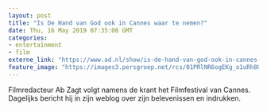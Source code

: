 ```yaml
---
layout: post
title: "Is De Hand van God ook in Cannes waar te nemen?"
date: Thu, 16 May 2019 07:35:00 GMT
categories: 
- entertainment 
- film 
externe_link: "https://www.ad.nl/show/is-de-hand-van-god-ook-in-cannes-waar-te-nemen~a542563d/"
feature_image: "https://images3.persgroep.net/rcs/01PRlNR6ogEKg_o1uRh8UzSpEcg/diocontent/148409176/_fitwidth/400/?appId=21791a8992982cd8da851550a453bd7f&quality=0.7"
---
```


Filmredacteur Ab Zagt volgt namens de krant het Filmfestival van Cannes. Dagelijks bericht hij in zijn weblog over zijn belevenissen en indrukken.
